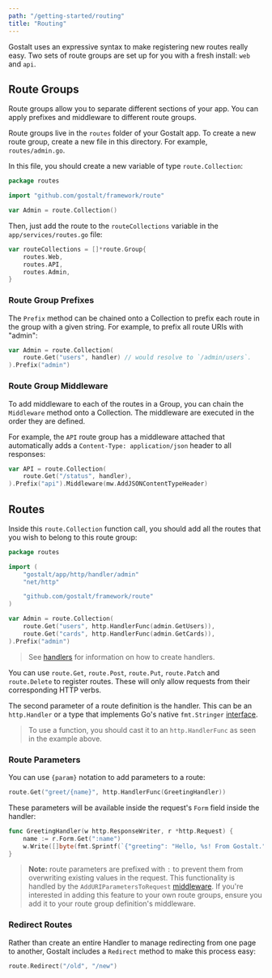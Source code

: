 ```yaml
---
path: "/getting-started/routing"
title: "Routing"
---
```


Gostalt uses an expressive syntax to make registering new routes
really easy. Two sets of route groups are set up for you with
a fresh install: `web` and `api`.

## Route Groups

Route groups allow you to separate different sections of your app.
You can apply prefixes and middleware to different route groups.

Route groups live in the `routes` folder of your Gostalt app. To
create a new route group, create a new file in this directory.
For example, `routes/admin.go`.

In this file, you should create a new variable of type `route.Collection`:

```go
package routes

import "github.com/gostalt/framework/route"

var Admin = route.Collection()
```

Then, just add the route to the `routeCollections` variable in the
`app/services/routes.go` file:

```go
var routeCollections = []*route.Group{
	routes.Web,
	routes.API,
	routes.Admin,
}
```

### Route Group Prefixes

The `Prefix` method can be chained onto a Collection to prefix
each route in the group with a given string. For example, to prefix
all route URIs with "admin":

```go
var Admin = route.Collection(
    route.Get("users", handler) // would resolve to `/admin/users`.
).Prefix("admin")
```

### Route Group Middleware

To add middleware to each of the routes in a Group, you can chain
the `Middleware` method onto a Collection. The middleware are
executed in the order they are defined.

For example, the `API` route group has a middleware attached that
automatically adds a `Content-Type: application/json` header to
all responses:

```go
var API = route.Collection(
	route.Get("/status", handler),
).Prefix("api").Middleware(mw.AddJSONContentTypeHeader)
```

## Routes

Inside this `route.Collection` function call, you should add all
the routes that you wish to belong to this route group:

```go
package routes

import (
	"gostalt/app/http/handler/admin"
	"net/http"

	"github.com/gostalt/framework/route"
)

var Admin = route.Collection(
	route.Get("users", http.HandlerFunc(admin.GetUsers)),
	route.Get("cards", http.HandlerFunc(admin.GetCards)),
).Prefix("admin")
```

> See [handlers](/handlers) for information on how to create handlers.

You can use `route.Get`, `route.Post`, `route.Put`, `route.Patch`
and `route.Delete` to register routes. These will only allow requests
from their corresponding HTTP verbs.

The second parameter of a route definition is the handler. This can
be an `http.Handler` or a type that implements Go's native
`fmt.Stringer` [interface].

[interface]: https://golang.org/pkg/fmt/#Stringer

> To use a function, you should cast it to an `http.HandlerFunc`
> as seen in the example above.

### Route Parameters

You can use `{param}` notation to add parameters to a route:

```go
route.Get("greet/{name}", http.HandlerFunc(GreetingHandler))
```

These parameters will be available inside the request's `Form`
field inside the handler:

```go
func GreetingHandler(w http.ResponseWriter, r *http.Request) {
    name := r.Form.Get(":name")
    w.Write([]byte(fmt.Sprintf(`{"greeting": "Hello, %s! From Gostalt."}`, name)))
}
```

> **Note:** route parameters are prefixed with `:` to prevent them
> from overwriting existing values in the request. This functionality
> is handled by the `AddURIParametersToRequest` [middleware]. If
> you're interested in adding this feature to your own route groups,
> ensure you add it to your route group definition's middleware.

[middleware]: https://github.com/gostalt/framework/blob/master/route/middleware/AddURIParametersToRequest.go

### Redirect Routes

Rather than create an entire Handler to manage redirecting from
one page to another, Gostalt includes a `Redirect` method to make
this process easy:

```go
route.Redirect("/old", "/new")
```
